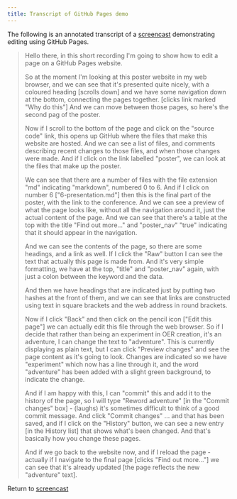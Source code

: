 ```yaml
---
title: Transcript of GitHub Pages demo
---
```


The following is an annotated transcript of a [screencast](5-oer-project.html) demonstrating editing using GitHub Pages.

> Hello there, in this short recording I'm going to show how to edit a page on a GitHub Pages website.
>
> So at the moment I'm looking at this poster website in my web browser, and we can see that it's presented quite nicely, with a coloured heading [scrolls down] and we have some navigation down at the bottom, connecting the pages together.
> [clicks link marked "Why do this"] And we can move between those pages, so here's the second pag of the poster.
>
> Now if I scroll to the bottom of the page and click on the "source code" link, this opens up GitHub where the files that make this website are hosted. And we can see a list of files, and comments describing recent changes to those files, and when those changes were made. And if I click on the link labelled "poster", we can look at the files that make up the poster.
>
> We can see that there are a number of files with the file extension "md" indicating "markdown", numbered 0 to 6. And if I click on number 6 ["6-presentation.md"] then this is the final part of the poster, with the link to the conference. And we can see a preview of what the page looks like, without all the navigation around it, just the actual content of the page. And we can see that there's a table at the top with the title "Find out more..." and "poster_nav" "true" indicating that it should appear in the navigation.
>
> And we can see the contents of the page, so there are some headings, and a link as well. If I click the "Raw" button I can see the text that actually this page is made from. And it's very simple formatting, we have at the top, "title" and "poster_nav" again, with just a colon between the keyword and the data.
>
> And then we have headings that are indicated just by putting two hashes at the front of them, and we can see that links are constructed using text in square brackets and the web address in round brackets.
>
> Now if I click "Back" and then click on the pencil icon ["Edit this page"] we can actually edit this file through the web browser. So if I decide that rather than being an experiment in OER creation, it's an adventure, I can change the text to "adventure". This is currently displaying as plain text, but I can click "Preview changes" and see the page content as it's going to look. Changes are indicated so we have "experiment" which now has a line through it, and the word "adventure" has been added with a slight green background, to indicate the change.
>
> And if I am happy with this, I can "commit" this and add it to the history of the page, so I will type "Reword adventure" [in the "Commit changes" box] - (laughs) it's sometimes difficult to think of a good commit message. And click "Commit changes" ... and that has been saved, and if I click on the "History" button, we can see a new entry [in the History list] that shows what's been changed. And that's basically how you change these pages.
>
> And if we go back to the website now, and if I reload the page - actually if I navigate to the final page [clicks "Find out more..."] we can see that it's already updated [the page reflects the new "adventure" text].

Return to [screencast](5-oer-project.html)